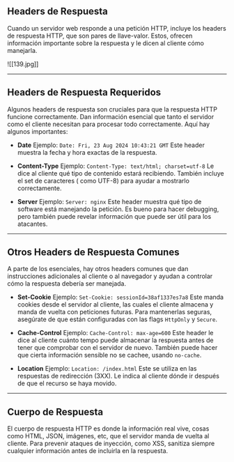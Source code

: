 <h2>Headers de Respuesta</h2>
Cuando un servidor web responde a una petición HTTP, incluye los headers de respuesta HTTP, que son pares de llave-valor. Estos, ofrecen información importante sobre la respuesta y le dicen al cliente cómo manejarla.

![[139.jpg]]

------------------
<h2>Headers de Respuesta Requeridos</h2>
Algunos headers de respuesta son cruciales para que la respuesta HTTP funcione correctamente. Dan información esencial que tanto el servidor como el cliente necesitan para procesar todo correctamente. Aquí hay algunos importantes:

- **Date**
  Ejemplo: `Date: Fri, 23 Aug 2024 10:43:21 GMT`
  Este header muestra la fecha y hora exactas de la respuesta.
  
- **Content-Type**
  Ejemplo: `Content-Type: text/html; charset=utf-8`
  Le dice al cliente qué tipo de contenido estará recibiendo. También incluye el set de caracteres ( como UTF-8) para ayudar a mostrarlo correctamente.
  
- **Server**
  Ejemplo: `Server: nginx`
  Este header muestra qué tipo de software está manejando la petición. Es bueno para hacer debugging, pero también puede revelar información que puede ser útil para los atacantes.

--------------------
<h2>Otros Headers de Respuesta Comunes</h2>
A parte de los esenciales, hay otros headers comunes que dan instrucciones adicionales al cliente o al navegador y ayudan a controlar cómo la respuesta debería ser manejada.

- **Set-Cookie**
  Ejemplo: `Set-Cookie: sessionId=38af1337es7a8`
  Este manda cookies desde el servidor al cliente, las cuales el cliente almacena y manda de vuelta con peticiones futuras. Para mantenerlas seguras, asegúrate de que están configuradas con las flags `HttpOnly` y `Secure`.
  
- **Cache-Control**
  Ejemplo: `Cache-Control: max-age=600`
  Este header le dice al cliente cuánto tempo puede almacenar la respuesta antes de tener que comprobar con el servidor de nuevo. También puede hacer que cierta información sensible no se cachee, usando `no-cache`.
  
- **Location**
  Ejemplo: `Location: /index.html`
  Este se utiliza en las respuestas de redirección (3XX). Le indica al cliente dónde ir después de que el recurso se haya movido.

------------------------
<h2>Cuerpo de Respuesta</h2>
El cuerpo de respuesta HTTP es donde la información real vive, cosas como HTML, JSON, imágenes, etc, que el servidor manda de vuelta al cliente. Para prevenir ataques de inyección, como XSS, sanitiza siempre cualquier información antes de incluirla en la respuesta.
